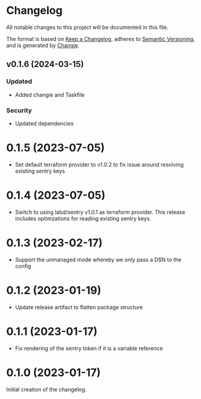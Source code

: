 # Changelog
All notable changes to this project will be documented in this file.

The format is based on [Keep a Changelog](https://keepachangelog.com/en/1.0.0/),
adheres to [Semantic Versioning](https://semver.org/spec/v2.0.0.html),
and is generated by [Changie](https://github.com/miniscruff/changie).


## v0.1.6 (2024-03-15)
### Updated
* Added changie and Taskfile
### Security
* Updated dependencies
# 0.1.5 (2023-07-05)
- Set default terraform provider to v1.0.2 to fix issue around resolving
  existing sentry keys

# 0.1.4 (2023-07-05)
- Switch to using labd/sentry v1.0.1 as terraform provider. This release
  includes optimzations for reading existing sentry keys.

# 0.1.3 (2023-02-17)
- Support the unmanaged mode whereby we only pass a DSN to the config

# 0.1.2 (2023-01-19)
- Update release artifact to flatten package structure

# 0.1.1 (2023-01-17)
- Fix rendering of the sentry token if it is a variable reference

# 0.1.0 (2023-01-17)
Initial creation of the changelog.
